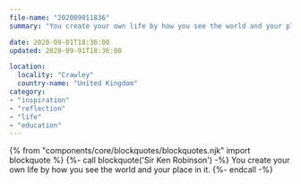 ```yaml
---
file-name: "202009011836"
summary: "You create your own life by how you see the world and your place in it. – Sir Ken Robinson"

date: 2020-09-01T18:36:00
updated: 2020-09-01T18:36:00

location:
  locality: "Crawley"
  country-name: "United Kingdom"
category:
- "inspiration"
- "reflection"
- "life"
- "education"
---
```


{% from "components/core/blockquotes/blockquotes.njk" import blockquote %}
{%- call blockquote('Sir Ken Robinson') -%}
  You create your own life by how you see the world and your place in it.
{%- endcall -%}
